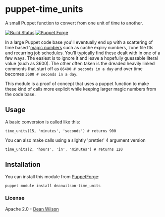 # puppet-time_units

A small Puppet function to convert from one unit of time to another.

[![Build Status](https://travis-ci.org/deanwilson/puppet-time_units.svg?branch=master)](https://travis-ci.org/deanwilson/puppet-time_units)
[![Puppet Forge](https://img.shields.io/puppetforge/v/deanwilson/time_units.svg)](https://forge.puppetlabs.com/deanwilson/time_units)

In a large Puppet code base you'll eventually end up with a scattering of time
based '[magic numbers](https://en.wikipedia.org/wiki/Magic_number_%28programming%29#Unnamed_numerical_constantsmagic)
such as cache expiry numbers, zone file ttls and recurring job
schedules. You'll typically find these dealt with in one of a few ways.
The easiest is to ignore it and leave a hopefully guessable literal
value (such as 3600). The other often taken is the dreaded heavily
linked comments that start off as `86400 # seconds in a day` and over
time becomes `3600 # seconds in a day`.

This module is a proof of concept that uses a puppet function to make these kind
of calls more explicit while keeping larger magic numbers from the code base.

## Usage

A basic conversion is called like this:

    time_units(15, 'minutes', 'seconds') # returns 900

You can also make calls using a slightly 'prettier' 4 argument version

    time_units(2, 'hours', 'in', 'minutes') # returns 120



## Installation

You can install this module from
[PuppetForge](https://forge.puppet.com/):

    puppet module install deanwilson-time_units

### License

Apache 2.0 - [Dean Wilson](http://www.unixdaemon.net)
